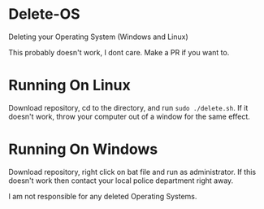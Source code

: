 # Delete-OS
Deleting your Operating System (Windows and Linux)


This probably doesn't work, I dont care. Make a PR if you want to. 

# Running On Linux
Download repository, cd to the directory, and run `sudo ./delete.sh`. If it doesn't work, throw your computer out of a window for the same effect. 

# Running On Windows
Download repository, right click on bat file and run as administrator. If this doesn't work then contact your local police department right away. 







I am not responsible for any deleted Operating Systems.

